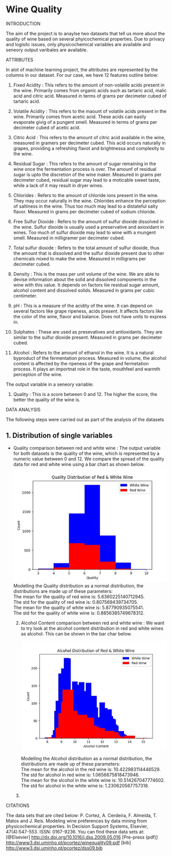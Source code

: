 # Wine Quality
INTRODUCTION

The aim of the project is to anaylse two datasets that tell us more about the quality of wine based on several phyicochemical properties. Due to privacy and logisitc issues, only physicochemical variables are available and seneory output varibales are available. 

ATTRIBUTES

In alot of machine learning project, the attributes are represented by the columns in our dataset. For our case, we have 12 features outline below:

1. Fixed Acidity : This refers to the amount of non-volatile acids present in the wine. Primarily comes from organic acids such as tartaric acid, malic acid and citric acid. Measured in terms of grams per decimeter cubed of tartaric acid.
    
2. Volatile Acidity : This refers to the maount of volatile acids present in the wine. Primarily comes from acetic acid. These acids can easily evaporate givig of a pungent smell. Measured in terms of grams per decimeter cubed of acetic acid. 
    
3. Citric Acid : This refers to the amount of citric acid available in the wine, measured in gramers per decimeter cubed. This acid occurs naturally in grapes, providing a refreshing flavot and brightnessa and complexity to the wine. 

4. Residual Sugar : This refers to the amount of sugar remaining in the wine once the fermentation process is over. The amounf of residual sugar is upto the discretion of the wine maker. Measured in grams per decimeter cubed, residual sugar may lead to a moticable sweet taste, while a lack of it may result in dryer wines. 

5. Chlorides : Refers to the amount of chloride ions present in the wine. They may occur naturally in the wine. Chlorides enhance the perception of saltiness in the wine. Thus too much may lead to a distateful salty flavor. Measured in grams per decimeter cubed of sodium chloride. 

6. Free Sulfur Dioxide : Refers to the amount of sulfur dioxide dissolved in the wine. Sulfur dixoide is usually used a preservative and axioxidant in wines. Too much of sulfur dioxide may lead to wine with a mungent smell. Measured in milligramer per decimeter cubed. 

7. Total sulfur dioxide : Refers to the total amount of sulfur dioxide, thus the amount that is dissolved and the sulfur dioxide present due to other chemicals mixed to make the wine. Measured in milligrams per decimeter cubed. 

8. Density : This is the mass per unit volume of the wine. We are able to devise information about the solid and dissolved components in the wine with this value. It depends on factors liie residual sugar amount, alcohol content and dissolved solids. Measured in grams per cubic centimeter. 

9. pH : This is a measure of the acidity of the wine. It can depend on several factors like grape ripeness, acids present. It affects factors like the color of the wine, flavor and balance. Does not have units to express in. 

10. Sulphates : These are used as presevatives and antioxidants. They are similar to the sulfur dioxide present. Measured in grams per decimeter cubed. 

11. Alcohol : Refers to the amount of ethanol in the wine. It is a natural byproduct of the fermentation process. Measured in volume, the alcohol content is affected by the ripeness of the grape and fermetation process. It plays an importnat role in the taste, mouthfeel and warmth perception of the wine. 

The output variable in a seneory variable:

1. Quality : This is a score between 0 and 12. The higher the score, the better the quality of the wine is. 
    
DATA ANALYSIS

The following steps were carried out as part of the analysis of the datasets
<h2>1. Distribution of single variables </h2>
<ul>
  <li> 
      Quality comparison between red and white wine : The output variable for both datasets is the    quality of the wine, which is represented by a numeric value between 0 and 12. We compare the spread of the quality data for red and white wine using a bar chart as shown below.
        <img src="./figures/Quality-Distribution.jpeg" alt="Bar Chart of Quality Distribution of Red and White Wines">
      Modelling the Quality distribution as a normal distribution, the distributions are made up of these parameters: <br>
      The mean for the quality of red wine is: 5.6360225140712945. <br>
      The std for the quality of red wine is: 0.807569439734705. <br>
      The mean for the quality of white wine is: 5.87790935075541. <br>
      The std for the quality of white wine is: 0.8856385749678312. <br>
  </li>

  2. Alcohol Content comparison between red and white wine : We want to try look at the alcohol content distribution in red and white wines as alcohol. This can be shown in the bar char below.

      <p align="center">
        <img src="./figures/Alcohol-Distribution.jpeg" alt="Bar Chart of Alcohol Distribution of Red and White Wines">
      </p>

      Modelling the Alcohol distribution as a normal distribution, the distributions are made up of these parameters: <br>
      The mean for the alcohol in the red wine is: 10.422983114446529. <br>
      The std for alcohol in red wine is: 1.0656675818473946. <br>
      The mean for the slcohol in the white wine is: 10.514267047774602. <br>
      The std for alcohol in the white wine is: 1.230620567757318. <br>

3. 
</ul>



    











CITATIONS

The data sets that are cited below:
  P. Cortez, A. Cerdeira, F. Almeida, T. Matos and J. Reis. 
  Modeling wine preferences by data mining from physicochemical properties.
  In Decision Support Systems, Elsevier, 47(4):547-553. ISSN: 0167-9236.
You can find these data sets at:
    [@Elsevier] http://dx.doi.org/10.1016/j.dss.2009.05.016
    [Pre-press (pdf)] http://www3.dsi.uminho.pt/pcortez/winequality09.pdf
    [bib] http://www3.dsi.uminho.pt/pcortez/dss09.bib
